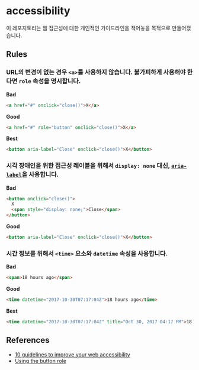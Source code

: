 # accessibility
이 레포지토리는 웹 접근성에 대한 개인적인 가이드라인을 적어놓을 목적으로 만들어졌습니다.

## Rules

### URL의 변경이 없는 경우 `<a>`를 사용하지 않습니다. 불가피하게 사용해야 한다면 `role` 속성을 명시합니다.

**Bad**

``` html
<a href="#" onclick="close()">X</a>
```

**Good**

``` html
<a href="#" role="button" onclick="close()">X</a>
```

**Best**

``` html
<button aria-label="Close" onclick="close()">X</button>
```

### 시각 장애인을 위한 접근성 레이블을 위해서 `display: none` 대신, [`aria-label`](https://www.w3.org/TR/WCAG20-TECHS/ARIA14.html)을 사용합니다.

**Bad**

``` html
<button onclick="close()">
  X
  <span style="display: none;">Close</span>
</button>
```

**Good**

``` html
<button aria-label="Close" onclick="close()">X</button>
```

### 시간 정보를 위해서 `<time>` 요소와 `datetime` 속성을 사용합니다.

**Bad**

``` html
<span>18 hours ago</span>
```

**Good**

``` html
<time datetime="2017-10-30T07:17:04Z">18 hours ago</time>
```

**Best**

``` html
<time datetime="2017-10-30T07:17:04Z" title="Oct 30, 2017 04:17 PM">18 hours ago</time>
```

## References

- [10 guidelines to improve your web accessibility](https://aerolab.co/blog/web-accessibility/)
- [Using the button role](https://developer.mozilla.org/en-US/docs/Web/Accessibility/ARIA/ARIA_Techniques/Using_the_button_role)
